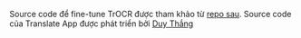 Source code để fine-tune TrOCR được tham khảo từ [repo sau](https://github.com/rsommerfeld/trocr).
Source code của Translate App được phát triển bởi [Duy Thắng](https://github.com/DyThen-Kumo/Translate-App)
